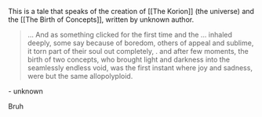This is a tale that speaks of the creation of [[The Korion]] (the universe) and the [[The Birth of Concepts]], written by unknown author.

>...
>And as something clicked for the first time
>and the ... inhaled deeply,
>some say because of boredom, others of appeal and sublime,
>it torn part of their soul out completely,
>.
>and after few moments,
>the birth of two concepts,
>who brought light and darkness into the seamlessly endless void,
>was the first instant where joy and sadness,
>were but the same allopolyploid. 

\- unknown

Bruh